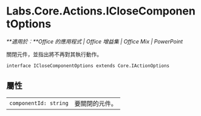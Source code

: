 
# <a name="labs.core.actions.iclosecomponentoptions"></a>Labs.Core.Actions.ICloseComponentOptions

 _**適用於︰**Office 的應用程式 | Office 增益集 | Office Mix | PowerPoint_

關閉元件，並指出將不再對其執行動作。

```
interface ICloseComponentOptions extends Core.IActionOptions
```


## <a name="properties"></a>屬性


|||
|:-----|:-----|
| `componentId: string`|要關閉的元件。|
